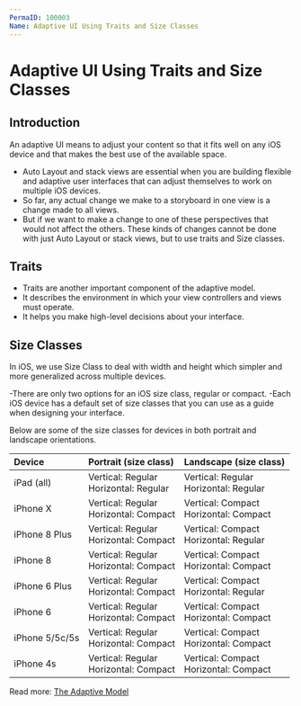 ```yaml
---
PermaID: 100003
Name: Adaptive UI Using Traits and Size Classes
---
```


# Adaptive UI Using Traits and Size Classes

## Introduction

An adaptive UI means to adjust your content so that it fits well on any iOS device and that makes the best use of the available space. 

 - Auto Layout and stack views are essential when you are building flexible and adaptive user interfaces that can adjust themselves to work on multiple iOS devices.
 - So far, any actual change we make to a storyboard in one view is a change made to all views.
 - But if we want to make a change to one of these perspectives that would not affect the others. These kinds of changes cannot be done with just Auto Layout or stack views, but to use traits and Size classes.

## Traits

- Traits are another important component of the adaptive model. 
- It describes the environment in which your view controllers and views must operate. 
- It helps you make high-level decisions about your interface.

## Size Classes

In iOS, we use Size Class to deal with width and height which simpler and more generalized across multiple devices. 

 -There are only two options for an iOS size class, regular or compact.
 -Each iOS device has a default set of size classes that you can use as a guide when designing your interface. 

Below are some of the size classes for devices in both portrait and landscape orientations. 

| Device		 | Portrait (size class)                        | Landscape (size class)                		|
|:---------------|:---------------------------------------------|:----------------------------------------------|
| iPad (all)	 | Vertical: Regular <br> Horizontal: Regular	| Vertical: Regular <br>  Horizontal: Regular	|
| iPhone X	     | Vertical: Regular <br> Horizontal: Compact	| Vertical: Compact <br>  Horizontal: Compact	|
| iPhone 8 Plus	 | Vertical: Regular <br> Horizontal: Compact	| Vertical: Compact <br>  Horizontal: Regular	|
| iPhone 8	     | Vertical: Regular <br> Horizontal: Compact	| Vertical: Compact <br>  Horizontal: Compact	|
| iPhone 6 Plus	 | Vertical: Regular <br> Horizontal: Compact	| Vertical: Compact <br>  Horizontal: Regular	|
| iPhone 6	     | Vertical: Regular <br> Horizontal: Compact	| Vertical: Compact <br>  Horizontal: Compact	|
| iPhone 5/5c/5s | Vertical: Regular <br> Horizontal: Compact	| Vertical: Compact <br>  Horizontal: Compact	|
| iPhone 4s	     | Vertical: Regular <br> Horizontal: Compact	| Vertical: Compact <br>  Horizontal: Compact	|

Read more: [The Adaptive Model](https://developer.apple.com/library/content/featuredarticles/ViewControllerPGforiPhoneOS/TheAdaptiveModel.html)

